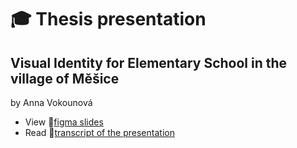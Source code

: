 # 🎓 Thesis presentation

## Visual Identity for Elementary School in the village of Měšice

by Anna Vokounová

- View 📁[figma slides](https://www.figma.com/proto/0N8ElwgWVoWV3GnkLCClg8/Talk?page-id=0%3A1&node-id=0-14&starting-point-node-id=0%3A14)
- Read 💬[transcript of the presentation](process.md) <!-- Preparation, show and tell your process; think, case study. -->



